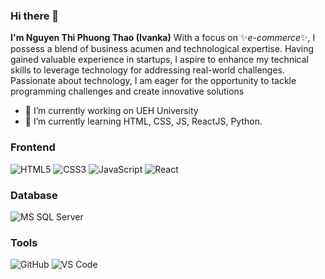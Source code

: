 ### Hi there 👋

**I'm Nguyen Thi Phuong Thao (Ivanka)** 
With a focus on ✨_e-commerce_✨, I possess a blend of business acumen and technological expertise. Having gained valuable experience in startups, I aspire to enhance my technical skills to leverage technology for addressing real-world challenges. Passionate about technology, I am eager for the opportunity to tackle programming challenges and create innovative solutions


- 🔭 I’m currently working on UEH University
- 🌱 I’m currently learning HTML, CSS, JS, ReactJS, Python. 

### Frontend

![HTML5](https://img.shields.io/badge/-HTML5-%23E44D27?style=flat-square&logo=html5&logoColor=ffffff)
![CSS3](https://img.shields.io/badge/-CSS3-%231572B6?style=flat-square&logo=css3)
![JavaScript](https://img.shields.io/badge/-JavaScript-%23F7DF1C?style=flat-square&logo=javascript&logoColor=000000&labelColor=%23F7DF1C&color=%23FFCE5A)
![React](https://img.shields.io/badge/-React-%23282C34?style=flat-square&logo=react)

### Database
![MS SQL Server](http://img.shields.io/badge/-MS%20SQL%20Server-CC2927?style=flat-square&logo=microsoft-sql-server&logoColor=ffffff)

### Tools
![GitHub](https://img.shields.io/badge/-GitHub-181717?style=flat-square&logo=github)
![VS Code](http://img.shields.io/badge/-VS%20Code-007ACC?style=flat-square&logo=visual-studio-code&logoColor=ffffff)

